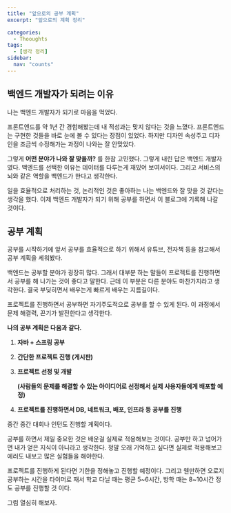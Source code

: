 ```yaml
---
title: "앞으로의 공부 계획"
excerpt: "앞으로의 계획 정리"

categories:
  - Thooughts
tags:
  - [생각 정리]
sidebar:
  nav: "counts"
---
```


## 백엔드 개발자가 되려는 이유

나는 백엔드 개발자가 되기로 마음을 먹었다.

프론트엔드를 약 1년 간 경험해봤는데 내 적성과는 맞지 않다는 것을 느꼈다. 프론트엔드는 구현한 것들을 바로 눈에 볼 수 있다는 장점이 있었다. 하지만 디자인 속성주고 디자인을 조금씩 수정해가는 과정이 나와는 잘 안맞았다.

그렇게 **어떤 분야가 나와 잘 맞을까?** 를 한참 고민했다. 그렇게 내린 답은 백엔드 개발자였다. 백엔드를 선택한 이유는 데이터를 다루는게 재밌어 보여서이다. 그리고 서비스의 뇌와 같은 역할을 백엔드가 한다고 생각한다.

일을 효율적으로 처리하는 것, 논리적인 것은 좋아하는 나는 백엔드와 잘 맞을 것 같다는 생각을 했다. 이제 백엔드 개발자가 되기 위해 공부를 하면서 이 블로그에 기록해 나갈 것이다.

## 공부 계획

공부를 시작하기에 앞서 공부를 효율적으로 하기 위해서 유튜브, 전자책 등을 참고해서 공부 계획을 세워봤다.

백엔드는 공부할 분야가 굉장히 많다. 그래서 대부분 하는 말들이 프로젝트를 진행하면서 공부를 해 나가는 것이 좋다고 말한다. 근데 이 부분은 다른 분야도 마찬가지라고 생각한다. 결국 부딪히면서 배우는게 빠르게 배우는 지름길이다.

프로젝트를 진행하면서 공부하면 자기주도적으로 공부를 할 수 있게 된다. 이 과정에서 문제 해결력, 끈기가 발전한다고 생각한다.

**나의 공부 계획은 다음과 같다.**

1. **자바 + 스프링 공부**
2. **간단한 프로젝트 진행 (게시판)**
3. **프로젝트 선정 및 개발**

   **(사람들의 문제를 해결할 수 있는 아이디어로 선정해서 실제 사용자들에게 배포할 예정)**

4. **프로젝트를 진행하면서 DB, 네트워크, 배포, 인프라 등 공부를 진행**

중간 중간 대회나 인턴도 진행할 계획이다.

공부를 하면서 제일 중요한 것은 배운걸 실제로 적용해보는 것이다. 공부만 하고 넘어가면 내가 얻은 지식이 아니라고 생각한다. 정말 오래 기억하고 싶다면 실제로 적용해보고 에러도 내보고 많은 실험들을 해야한다.

프로젝트를 진행하게 된다면 기한을 정해놓고 진행할 예정이다. 그리고 웬만하면 오로지 공부하는 시간을 타이머로 재서 학교 다닐 때는 평균 5~6시간, 방학 때는 8~10시간 정도 공부를 진행할 것 이다.

그럼 열심히 해보자.
